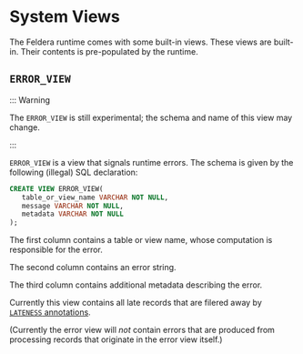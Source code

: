 # System Views

The Feldera runtime comes with some built-in views.  These views are
built-in.  Their contents is pre-populated by the runtime.

## `ERROR_VIEW`

::: Warning

The `ERROR_VIEW` is still experimental; the schema and name of this
view may change.

:::

`ERROR_VIEW` is a view that signals runtime errors.  The schema is
given by the following (illegal) SQL declaration:

```sql
CREATE VIEW ERROR_VIEW(
   table_or_view_name VARCHAR NOT NULL,
   message VARCHAR NOT NULL,
   metadata VARCHAR NOT NULL
);
```

The first column contains a table or view name, whose computation is
responsible for the error.

The second column contains an error string.

The third column contains additional metadata describing the error.

Currently this view contains all late records that are filered away by
[`LATENESS` annotations](streaming.md).

(Currently the error view will *not* contain errors that are produced
from processing records that originate in the error view itself.)